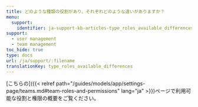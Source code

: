 ```yaml
---
title: どのような種類の役割があり、それぞれどのような違いがありますか？
menu:
  support:
    identifier: ja-support-kb-articles-type_roles_available_differences
support:
  - user management
  - team management
toc_hide: true
type: docs
url: /ja/support/:filename
translationKey: type_roles_available_differences
---
```

[こちらの]({{< relref path="/guides/models/app/settings-page/teams.md#team-roles-and-permissions" lang="ja" >}})ページで利用可能な役割と権限の概要をご覧ください。